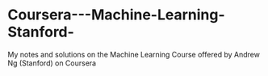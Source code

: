 # Coursera---Machine-Learning-Stanford-
My notes and solutions on the Machine Learning Course offered by Andrew Ng (Stanford) on Coursera
